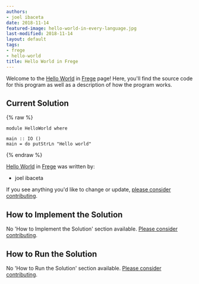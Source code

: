 ```yaml
---
authors:
- joel ibaceta
date: 2018-11-14
featured-image: hello-world-in-every-language.jpg
last-modified: 2018-11-14
layout: default
tags:
- frege
- hello-world
title: Hello World in Frege
---
```


Welcome to the [Hello World](https://sampleprograms.io/projects/hello-world) in [Frege](https://sampleprograms.io/languages/frege) page! Here, you'll find the source code for this program as well as a description of how the program works.

## Current Solution

{% raw %}

```frege
module HelloWorld where

main :: IO ()
main = do putStrLn "Hello world"
```

{% endraw %}

[Hello World](https://sampleprograms.io/projects/hello-world) in [Frege](https://sampleprograms.io/languages/frege) was written by:

- joel ibaceta

If you see anything you'd like to change or update, [please consider contributing](https://github.com/TheRenegadeCoder/sample-programs).

## How to Implement the Solution

No 'How to Implement the Solution' section available. [Please consider contributing](https://github.com/TheRenegadeCoder/sample-programs-website).

## How to Run the Solution

No 'How to Run the Solution' section available. [Please consider contributing](https://github.com/TheRenegadeCoder/sample-programs-website).